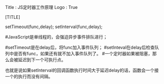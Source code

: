 Title         : JS定时器工作原理
Logo          : True

[TITLE]

setTimeout(func,delay);
setInterval(func,delay);

#JavaScript是单线程的，会强迫异步事件排队进行；

#setTimeout是在delay后，将func加入事件队列；
#setInteval在delay后检查队列中是否有func，如果还有就不加入事件队列了。
#一个定时器如果被阻塞，那么会被延迟到下一个可执行点。

也就是说如果setInterval的回调函数执行时间大于延迟delay的话，函数会一个接一个的执行而没有间隔。

